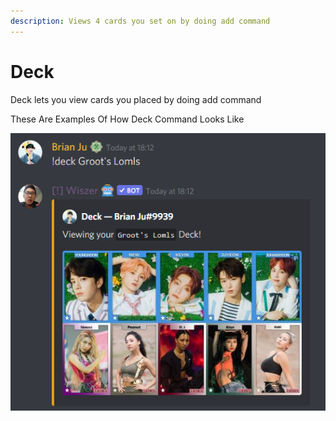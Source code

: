 ```yaml
---
description: Views 4 cards you set on by doing add command
---
```


# Deck

Deck lets you view cards you placed by doing add command

These Are Examples Of How Deck Command Looks Like

![](<../../.gitbook/assets/image (29) (1).png>)
